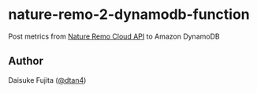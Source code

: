 # nature-remo-2-dynamodb-function

Post metrics from [Nature Remo Cloud API](https://developer.nature.global/) to Amazon DynamoDB

## Author

Daisuke Fujita ([@dtan4](https://github.com/dtan4))
